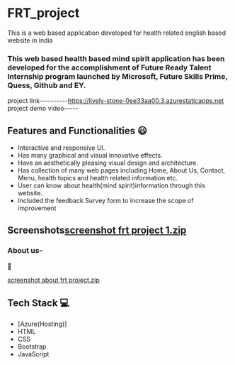 # FRT_project
This is a web based application developed for health related english based website in india

### This web based health based mind spirit application has been developed for the accomplishment of Future Ready Talent Internship program launched by Microsoft, Future Skills Prime, Quess, Github and EY.

project link----------https://lively-stone-0ee33aa00.3.azurestaticapps.net
project demo video-----


## Features and Functionalities 😃

- Interactive and responsive UI.
- Has many graphical and visual innovative effects.
- Have an aesthetically pleasing visual design and architecture.
- Has collection of many web pages including Home, About Us, Contact, Menu, health topics and health related information etc.
- User can know about health(mind spirit)information through this website.
- Included the feedback Survey form to increase the scope of improvement 

## Screenshots[screenshot frt project 1.zip](https://github.com/satyanarayana-4O3/FRT_project/files/11833757/screenshot.frt.project.1.zip)

### About us-
 📸        


[screenshot about frt project.zip](https://github.com/satyanarayana-4O3/FRT_project/files/11833790/screenshot.about.frt.project.zip)



## Tech Stack 💻

- [Azure(Hosting)]
- HTML
- CSS
- Bootstrap
- JavaScript
